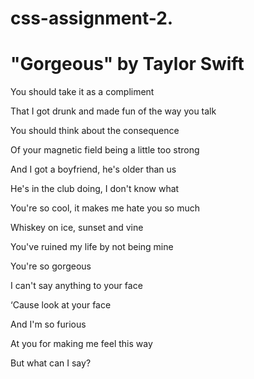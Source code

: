 # css-assignment-2.
<!DOCTYPE html>
<html lang="en">
<head>
  <meta charset="UTF-8">
  <meta name="viewport" content="width=device-width, initial-scale=1.0">
  <title>"Gorgeous" by Taylor Swift</title>
  <link rel="stylesheet" href="styles.css">
</head>
<body>
  <div class="lyrics-container">
    <h1 class="song-title">"Gorgeous" by Taylor Swift</h1>
    <div class="lyrics">
      <p>You should take it as a compliment</p>
      <p>That I got drunk and made fun of the way you talk</p>
      <p>You should think about the consequence</p>
      <p>Of your magnetic field being a little too strong</p>
      <p>And I got a boyfriend, he's older than us</p>
      <p>He's in the club doing, I don't know what</p>
      <p>You're so cool, it makes me hate you so much</p>
      <p>Whiskey on ice, sunset and vine</p>
      <p>You've ruined my life by not being mine</p>
      <p>You're so gorgeous</p>
      <p>I can't say anything to your face</p>
      <p>‘Cause look at your face</p>
      <p>And I'm so furious</p>
      <p>At you for making me feel this way</p>
      <p>But what can I say?</p>
    </div>
  </div>
</body>
</html>
